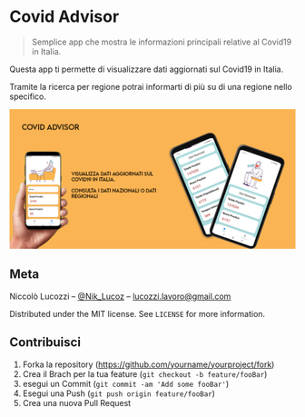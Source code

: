# Covid Advisor 
> Semplice app che mostra le informazioni principali relative al Covid19 in Italia.

Questa app ti permette di visualizzare dati aggiornati sul Covid19 in Italia.

Tramite la ricerca per regione potrai informarti di più su di una regione nello specifico.

![](bannerApp.jpg)

## Meta

Niccolò Lucozzi – [@Nik_Lucoz](https://www.instagram.com/nik_lucoz/) – lucozzi.lavoro@gmail.com

Distributed under the MIT license. See ``LICENSE`` for more information.

## Contribuisci

1. Forka la repository (<https://github.com/yourname/yourproject/fork>)
2. Crea il Brach per la tua feature (`git checkout -b feature/fooBar`)
3. esegui un Commit (`git commit -am 'Add some fooBar'`)
4. Esegui una Push (`git push origin feature/fooBar`)
5. Crea una nuova Pull Request

